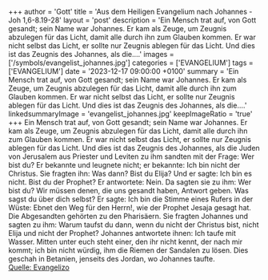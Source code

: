 +++
author = 'Gott'
title = 'Aus dem Heiligen Evangelium nach Johannes - Joh 1,6-8.19-28'
layout = 'post'
description = 'Ein Mensch trat auf, von Gott gesandt; sein Name war Johannes. Er kam als Zeuge, um Zeugnis abzulegen für das Licht, damit alle durch ihn zum Glauben kommen. Er war nicht selbst das Licht, er sollte nur Zeugnis ablegen für das Licht. Und dies ist das Zeugnis des Johannes, als die....'
images = ['/symbols/evangelist_johannes.jpg']
categories = ['EVANGELIUM']
tags = ['EVANGELIUM']
date = '2023-12-17 09:00:00 +0100'
summary = 'Ein Mensch trat auf, von Gott gesandt; sein Name war Johannes. Er kam als Zeuge, um Zeugnis abzulegen für das Licht, damit alle durch ihn zum Glauben kommen. Er war nicht selbst das Licht, er sollte nur Zeugnis ablegen für das Licht. Und dies ist das Zeugnis des Johannes, als die....'
linkedsummaryImage = 'evangelist_johannes.jpg'
keepImageRatio = 'true'
+++
Ein Mensch trat auf, von Gott gesandt; sein Name war Johannes.
Er kam als Zeuge, um Zeugnis abzulegen für das Licht, damit alle durch ihn zum Glauben kommen.
Er war nicht selbst das Licht, er sollte nur Zeugnis ablegen für das Licht.
Und dies ist das Zeugnis des Johannes, als die Juden von Jerusalem aus Priester und Leviten zu ihm sandten mit der Frage: Wer bist du?
Er bekannte und leugnete nicht; er bekannte: Ich bin nicht der Christus.<!--more-->
Sie fragten ihn: Was dann? Bist du Elija? Und er sagte: Ich bin es nicht. Bist du der Prophet? Er antwortete: Nein.
Da sagten sie zu ihm: Wer bist du? Wir müssen denen, die uns gesandt haben, Antwort geben. Was sagst du über dich selbst?
Er sagte: Ich bin die Stimme eines Rufers in der Wüste: Ebnet den Weg für den Herrn!, wie der Prophet Jesaja gesagt hat.
Die Abgesandten gehörten zu den Pharisäern.
Sie fragten Johannes und sagten zu ihm: Warum taufst du dann, wenn du nicht der Christus bist, nicht Elija und nicht der Prophet?
Johannes antwortete ihnen: Ich taufe mit Wasser. Mitten unter euch steht einer, den ihr nicht kennt,
der nach mir kommt; ich bin nicht würdig, ihm die Riemen der Sandalen zu lösen.
Dies geschah in Betanien, jenseits des Jordan, wo Johannes taufte.<br> [Quelle: Evangelizo](https://evangeliumtagfuertag.org/DE/gospel)